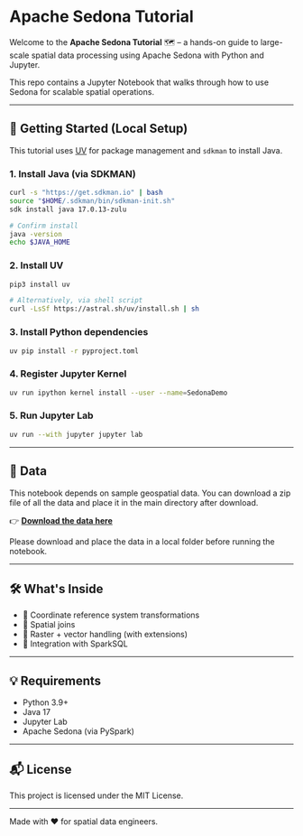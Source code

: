 # Apache Sedona Tutorial

Welcome to the **Apache Sedona Tutorial** 🗺️ – a hands-on guide to large-scale spatial data processing using Apache Sedona with Python and Jupyter.

This repo contains a Jupyter Notebook that walks through how to use Sedona for scalable spatial operations.

---

## 🚀 Getting Started (Local Setup)

This tutorial uses [UV](https://github.com/astral-sh/uv) for package management and `sdkman` to install Java.

### 1. Install Java (via SDKMAN)

```bash
curl -s "https://get.sdkman.io" | bash
source "$HOME/.sdkman/bin/sdkman-init.sh"
sdk install java 17.0.13-zulu

# Confirm install
java -version
echo $JAVA_HOME
````

### 2. Install UV

```bash
pip3 install uv

# Alternatively, via shell script
curl -LsSf https://astral.sh/uv/install.sh | sh
```

### 3. Install Python dependencies

```bash
uv pip install -r pyproject.toml
```

### 4. Register Jupyter Kernel

```bash
uv run ipython kernel install --user --name=SedonaDemo
```

### 5. Run Jupyter Lab

```bash
uv run --with jupyter jupyter lab
```

---

## 📂 Data

This notebook depends on sample geospatial data. You can download a zip file of all the data and place it in the main directory after download.

👉 **[Download the data here](https://sedona-tutorial.nyc3.digitaloceanspaces.com/data.zip)**

Please download and place the data in a local folder before running the notebook.

---

## 🛠 What's Inside

* 🔹 Coordinate reference system transformations
* 🔹 Spatial joins
* 🔹 Raster + vector handling (with extensions)
* 🔹 Integration with SparkSQL

---

## 💡 Requirements

* Python 3.9+
* Java 17
* Jupyter Lab
* Apache Sedona (via PySpark)

---

## 📬 License

This project is licensed under the MIT License.

---

Made with ❤️ for spatial data engineers.